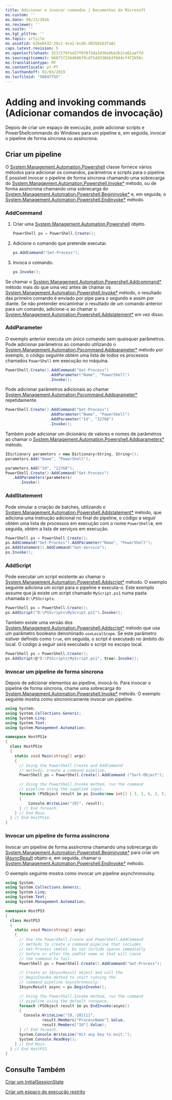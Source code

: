 ```yaml
---
title: Adicionar e invocar comandos | Documentos da Microsoft
ms.custom: ''
ms.date: 09/13/2016
ms.reviewer: ''
ms.suite: ''
ms.tgt_pltfrm: ''
ms.topic: article
ms.assetid: 62be8432-28c1-4ca2-bcdb-d0350163fa8c
caps.latest.revision: 5
ms.openlocfilehash: 31371797ee57f07075da3436e0b42b2ca01aaffd
ms.sourcegitcommit: b6871f21bd666f9cd71dd336bb3f844cf472b56c
ms.translationtype: MT
ms.contentlocale: pt-PT
ms.lasthandoff: 02/03/2019
ms.locfileid: "56847755"
---
```

# <a name="adding-and-invoking-commands"></a>Adding and invoking commands (Adicionar comandos de invocação)

Depois de criar um espaço de execução, pode adicionar scripts e PowerShellcommands do Windows para um pipeline e, em seguida, invocar o pipeline de forma síncrona ou assíncrona.

## <a name="creating-a-pipeline"></a>Criar um pipeline

 O [System.Management.Automation.Powershell](/dotnet/api/system.management.automation.powershell) classe fornece vários métodos para adicionar os comandos, parâmetros e scripts para o pipeline. É possível invocar o pipeline de forma síncrona chamando uma sobrecarga do [System.Management.Automation.Powershell.Invoke*](/dotnet/api/System.Management.Automation.PowerShell.Invoke) método, ou de forma assíncrona chamando uma sobrecarga do [ System.Management.Automation.Powershell.Begininvoke*](/dotnet/api/System.Management.Automation.PowerShell.BeginInvoke) e, em seguida, o [System.Management.Automation.Powershell.Endinvoke*](/dotnet/api/System.Management.Automation.PowerShell.EndInvoke) método.

### <a name="addcommand"></a>AddCommand

1. Criar uma [System.Management.Automation.Powershell](/dotnet/api/system.management.automation.powershell) objeto.

   ```csharp
   PowerShell ps = PowerShell.Create();
   ```

2. Adicione o comando que pretende executar.

   ```csharp
   ps.AddCommand("Get-Process");
   ```

3. Invoca o comando.

   ```csharp
   ps.Invoke();
   ```

 Se chamar o [System.Management.Automation.Powershell.Addcommand*](/dotnet/api/System.Management.Automation.PowerShell.AddCommand) método mais do que uma vez antes de chamar os [System.Management.Automation.Powershell.Invoke*](/dotnet/api/System.Management.Automation.PowerShell.Invoke) método, o resultado das primeiro comando é enviado por pipe para o segundo e assim por diante. Se não pretender encaminhar o resultado de um comando anterior para um comando, adicione-o ao chamar o [System.Management.Automation.Powershell.Addstatement*](/dotnet/api/System.Management.Automation.PowerShell.AddStatement) em vez disso.

### <a name="addparameter"></a>AddParameter

 O exemplo anterior executa um único comando sem quaisquer parâmetros. Pode adicionar parâmetros ao comando utilizando o [System.Management.Automation.Pscommand.Addparameter*](/dotnet/api/System.Management.Automation.PSCommand.AddParameter) método por exemplo, o código seguinte obtém uma lista de todos os processos chamados `PowerShell` em execução no máquina.

```csharp
PowerShell.Create().AddCommand("Get-Process")
                   .AddParameter("Name", "PowerShell")
                   .Invoke();
```

 Pode adicionar parâmetros adicionais ao chamar [System.Management.Automation.Pscommand.Addparameter*](/dotnet/api/System.Management.Automation.PSCommand.AddParameter) repetidamente.

```csharp
PowerShell.Create().AddCommand("Get-Process")
                   .AddParameter("Name", "PowerShell")
                   .AddParameter("Id", "12768")
                   .Invoke();
```

 Também pode adicionar um dicionário de valores e nomes de parâmetros ao chamar o [System.Management.Automation.Powershell.Addparameters*](/dotnet/api/System.Management.Automation.PowerShell.AddParameters) método.

```csharp
IDictionary parameters = new Dictionary<String, String>();
parameters.Add("Name", "PowerShell");

parameters.Add("Id", "12768");
PowerShell.Create().AddCommand("Get-Process")
   .AddParameters(parameters)
      .Invoke()

```

### <a name="addstatement"></a>AddStatement

 Pode simular a criação de batches, utilizando o [System.Management.Automation.Powershell.Addstatement*](/dotnet/api/System.Management.Automation.PowerShell.AddStatement) método, que adiciona uma instrução adicional no final do pipeline, o código a seguir obtém uma lista de processos em execução com o nome `PowerShell`e, em seguida, obtém a lista de serviços em execução.

```csharp
PowerShell ps = PowerShell.Create();
ps.AddCommand("Get-Process").AddParameter("Name", "PowerShell");
ps.AddStatement().AddCommand("Get-Service");
ps.Invoke();
```

### <a name="addscript"></a>AddScript

 Pode executar um script existente ao chamar o [System.Management.Automation.Powershell.Addscript*](/dotnet/api/System.Management.Automation.PowerShell.AddScript) método. O exemplo seguinte adiciona um script para o pipeline e executa-o. Este exemplo assume que já existe um script chamado `MyScript.ps1` numa pasta chamada `D:\PSScripts`.

```csharp
PowerShell ps = PowerShell.Create();
ps.AddScript("D:\PSScripts\MyScript.ps1").Invoke();
```

 Também existe uma versão dos [System.Management.Automation.Powershell.Addscript*](/dotnet/api/System.Management.Automation.PowerShell.AddScript) método que usa um parâmetro booleano denominado `useLocalScope`. Se este parâmetro estiver definido como `true`, em seguida, o script é executado no âmbito do local. O código a seguir será executado o script no escopo local.

```csharp
PowerShell ps = PowerShell.Create();
ps.AddScript(@"D:\PSScripts\MyScript.ps1", true).Invoke();
```

### <a name="invoking-a-pipeline-synchronously"></a>Invocar um pipeline de forma síncrona

 Depois de adicionar elementos ao pipeline, invocá-lo. Para invocar o pipeline de forma síncrona, chame uma sobrecarga do [System.Management.Automation.Powershell.Invoke*](/dotnet/api/System.Management.Automation.PowerShell.Invoke) método. O exemplo seguinte mostra como sincronicamente invocar um pipeline.

```csharp
using System;
using System.Collections.Generic;
using System.Linq;
using System.Text;
using System.Management.Automation;

namespace HostPS1e
{
  class HostPS1e
  {
    static void Main(string[] args)
    {
      // Using the PowerShell.Create and AddCommand
      // methods, create a command pipeline.
      PowerShell ps = PowerShell.Create().AddCommand ("Sort-Object");

      // Using the PowerShell.Invoke method, run the command
      // pipeline using the supplied input.
      foreach (PSObject result in ps.Invoke(new int[] { 3, 1, 6, 2, 5, 4 }))
      {
          Console.WriteLine("{0}", result);
      } // End foreach.
    } // End Main.
  } // End HostPS1e.
}
```

### <a name="invoking-a-pipeline-asynchronously"></a>Invocar um pipeline de forma assíncrona

 Invocar um pipeline de forma assíncrona chamando uma sobrecarga do [System.Management.Automation.Powershell.Begininvoke*](/dotnet/api/System.Management.Automation.PowerShell.BeginInvoke) para criar um [IAsyncResult](http://msdn.microsoft.com/library/system.iasyncresult\(v=vs.110\).aspx) objeto e, em seguida, chamar o [ System.Management.Automation.Powershell.Endinvoke*](/dotnet/api/System.Management.Automation.PowerShell.EndInvoke) método.

 O exemplo seguinte mostra como invocar um pipeline asynchronoulsy.

```csharp
using System;
using System.Collections.Generic;
using System.Linq;
using System.Text;
using System.Management.Automation;

namespace HostPS3
{
  class HostPS3
  {
    static void Main(string[] args)
    {
      // Use the PowerShell.Create and PowerShell.AddCommand
      // methods to create a command pipeline that includes
      // Get-Process cmdlet. Do not include spaces immediatly
      // before or after the cmdlet name as that will cause
      // the command to fail.
      PowerShell ps = PowerShell.Create().AddCommand("Get-Process");

      // Create an IAsyncResult object and call the
      // BeginInvoke method to start running the
      // command pipeline asynchronously.
      IAsyncResult async = ps.BeginInvoke();

      // Using the PowerShell.Invoke method, run the command
      // pipeline using the default runspace.
      foreach (PSObject result in ps.EndInvoke(async))
      {
        Console.WriteLine("{0,-20}{1}",
                result.Members["ProcessName"].Value,
                result.Members["Id"].Value);
      } // End foreach.
      System.Console.WriteLine("Hit any key to exit.");
      System.Console.ReadKey();
    } // End Main.
  } // End HostPS3.
}
```

## <a name="see-also"></a>Consulte Também

 [Criar um InitialSessionState](./creating-an-initialsessionstate.md)

 [Criar um espaço de execução restrito](./creating-a-constrained-runspace.md)
